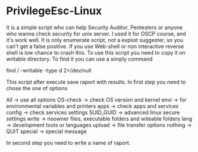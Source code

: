 # PrivilegeEsc-Linux
It is a simple script who can help Security Auditor, Pentesters or anyone who wanna check security for unix server.
I used it for OSCP course, and it's work well. It is only enumerate script, not a exploit suggester, so you can't get a false positive. 
If you use Web-shell or non interactive reverse shell is low chance to crash this.
To use this script you need to copy it on writable directory. To find it you can use a simply command

find / -writable -type d 2>/dev/null 

This script after execute save raport with results. In first step you need to chose the one of options

All -> use all options
OS-check -> check OS version and kernel
envi -> for environmental variables and printers
apps -> check apps and services
config -> check services settings
SUID_GUID -> advanced linux secure settings
write -> noowner files, executable folders and witeable folders
lang -> development tools or languages 
upload -> file transfer options
nothing -> QUIT
special -> special message

In second step you need to write a name of raport.
